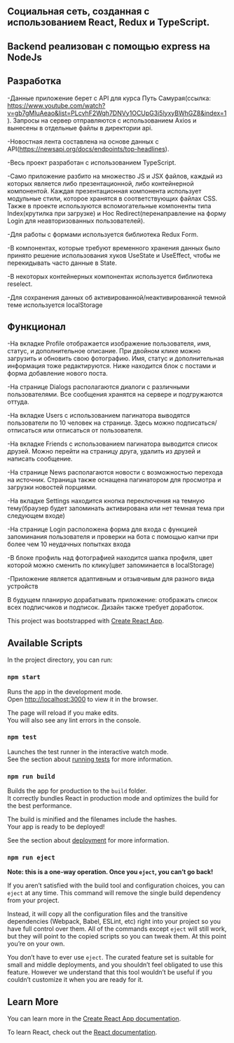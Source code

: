 ## Социальная сеть, созданная с использованием React, Redux и TypeScript.

## Backend реализован с помощью express на NodeJs

## Разработка

  -Данные приложение берет с API для курса Путь Самурая(ссылка: https://www.youtube.com/watch?v=gb7gMluAeao&list=PLcvhF2Wqh7DNVy1OCUpG3i5lyxyBWhGZ8&index=1). Запросы на сервер отправляются с использованием Axios и вынесены в отдельные файлы в директории api.

  -Новостная лента составлена на основе данных с API(https://newsapi.org/docs/endpoints/top-headlines).

  -Весь проект разработан с использованием TypeScript.

  -Само приложение разбито на множество JS и JSX файлов, каждый из которых является либо презентационной, либо контейнерной компонентой. Каждая презентационная компонента использует модульные стили, которое хранятся в соответствующих файлах CSS. Также в проекте используются вспомогательные компоненты типа Index(крутилка при загрузке) и Hoc Redirect(перенаправление на форму Login для неавторизованных пользователей).

  -Для работы с формами используется библиотека Redux Form.

  -В компонентах, которые требуют временного хранения данных было принято решение использования хуков UseState и UseEffect, чтобы не перекидывать часто данные в State.

  -В некоторых контейнерных компонентах используется библиотека reselect.

  -Для сохранения данных об активированной/неактивированной темной теме используется localStorage

## Функционал
  -На вкладке Profile отображается изображение пользователя, имя, статус, и дополнительное описание. При двойном клике можно загрузить и обновить свою фотографию. Имя, статус и дополнительная информация тоже редактируются. Ниже находится блок с постами и форма добавление нового поста.

  -На странице Dialogs располагаются диалоги с различными пользователями. Все сообщения хранятся на сервере и подгружаются оттуда.

  -На вкладке Users с использованием пагинатора выводятся пользователи по 10 человек на странице. Здесь можно подписаться/отписаться или отписаться от пользователя.

  -На вкладке Friends с использованием пагинатора выводится список друзей. Можно перейти на страницу друга, удалить из друзей и написать сообщение.

  -На странице News располагаются новости с возможностью перехода на источник. Страница также оснащена пагинатором для просмотра и загрузки новостей порциями.

  -На вкладке Settings находится кнопка переключения на темную тему(браузер будет запоминать активирована или нет темная тема при следующем входе)

  -На странице Login расположена форма для входа с функцией запоминания пользователя и проверки на бота с помощью капчи при более чем 10 неудачных попытках входа

  -В блоке профиль над фотографией находится шапка профиля, цвет которой можно сменить по клику(цвет запоминается в localStorage)

  -Приложение является адаптивным и отзывчивым для разного вида устройств

В будущем планирую дорабатывать приложение: отображать список всех подписчиков и подписок.
Дизайн также требует доработок.


This project was bootstrapped with [Create React App](https://github.com/facebook/create-react-app).

## Available Scripts

In the project directory, you can run:

### `npm start`

Runs the app in the development mode.<br />
Open [http://localhost:3000](http://localhost:3000) to view it in the browser.

The page will reload if you make edits.<br />
You will also see any lint errors in the console.

### `npm test`

Launches the test runner in the interactive watch mode.<br />
See the section about [running tests](https://facebook.github.io/create-react-app/docs/running-tests) for more information.

### `npm run build`

Builds the app for production to the `build` folder.<br />
It correctly bundles React in production mode and optimizes the build for the best performance.

The build is minified and the filenames include the hashes.<br />
Your app is ready to be deployed!

See the section about [deployment](https://facebook.github.io/create-react-app/docs/deployment) for more information.

### `npm run eject`

**Note: this is a one-way operation. Once you `eject`, you can’t go back!**

If you aren’t satisfied with the build tool and configuration choices, you can `eject` at any time. This command will remove the single build dependency from your project.

Instead, it will copy all the configuration files and the transitive dependencies (Webpack, Babel, ESLint, etc) right into your project so you have full control over them. All of the commands except `eject` will still work, but they will point to the copied scripts so you can tweak them. At this point you’re on your own.

You don’t have to ever use `eject`. The curated feature set is suitable for small and middle deployments, and you shouldn’t feel obligated to use this feature. However we understand that this tool wouldn’t be useful if you couldn’t customize it when you are ready for it.

## Learn More

You can learn more in the [Create React App documentation](https://facebook.github.io/create-react-app/docs/getting-started).

To learn React, check out the [React documentation](https://reactjs.org/).

